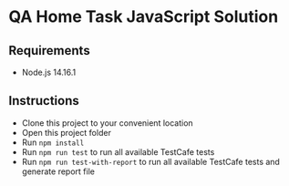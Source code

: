 # QA Home Task JavaScript Solution


## Requirements
* Node.js 14.16.1

## Instructions
* Clone this project to your convenient location
* Open this project folder
* Run `npm install`
* Run `npm run test` to run all available TestCafe tests
* Run `npm run test-with-report` to run all available TestCafe tests and generate report file